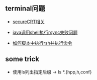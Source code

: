 ## terminal问题

- [secureCRT相关](./terminal/secureCRT.md)

- [java调用shell执行rsync失败问题](./terminal/java_shell_rsync.md)
- [如何脚本中执行rsh并执行命令](./terminal/shell_rsh_and_command.md)
## some trick
- 使用ls列出指定后缀 -> ls *.{hpp,h,conf}

